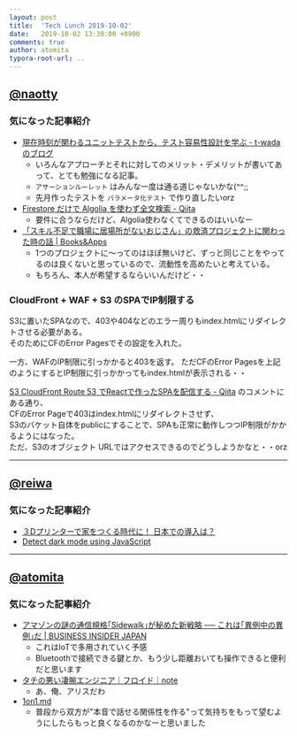 ```yaml
---
layout: post
title:  'Tech Lunch 2019-10-02'
date:   2019-10-02 13:30:00 +0900
comments: true
author: atomita
typora-root-url: ..
---
```


## [@naotty](https://github.com/naotty)

### 気になった記事紹介
- [現在時刻が関わるユニットテストから、テスト容易性設計を学ぶ \- t\-wadaのブログ](https://t-wada.hatenablog.jp/entry/design-for-testability)
    - いろんなアプローチとそれに対してのメリット・デメリットが書いてあって、とても勉強になる記事。
    - `アサーションルーレット` はみんな一度は通る道じゃないかな(^^;;
    - 先月作ったテストを `パラメータ化テスト` で作り直したいorz
- [Firestore だけで Algolia を使わず全文検索 \- Qiita](https://qiita.com/oukayuka/items/d3cee72501a55e8be44a)
    - 要件に合うならだけど、Algolia使わなくてできるのはいいなー
- [「スキル不足で職場に居場所がないおじさん」の救済プロジェクトに関わった時の話 \| Books&Apps](https://blog.tinect.jp/?p=62002)
    - 1つのプロジェクトに〜ってのはほぼ無いけど、ずっと同じことをやってるのは良くないと思っているので、流動性を高めたいと考えている。
    - もちろん、本人が希望するならいいんだけど・・


### CloudFront + WAF + S3 のSPAでIP制限する
S3に置いたSPAなので、403や404などのエラー周りもindex.htmlにリダイレクトさせる必要がある。  
そのためにCFのError Pagesでその設定を入れた。    
   
一方、WAFのIP制限に引っかかると403を返す。
ただCFのError Pagesを上記のようにするとIP制限に引っかかってもindex.htmlが表示される・・
  
[S3 CloudFront Route 53 でReactで作ったSPAを配信する \- Qiita](https://qiita.com/keitakn/items/35ae8cc56f5c0a4766b4) のコメントにある通り、  
CFのError Pageで403はindex.htmlにリダイレクトさせず、  
S3のバケット自体をpublicにすることで、SPAも正常に動作しつつIP制限がかかるようにはなった。  
ただ、S3のオブジェクト URLではアクセスできるのでどうしようかなと・・orz

----

## [@reiwa](https://github.com/reiwa)

### 気になった記事紹介

- [３Dプリンターで家をつくる時代に！ 日本での導入は？](https://www.excite.co.jp/news/article/Suumo_166958/)
- [Detect dark mode using JavaScript](https://stackoverflow.com/questions/56393880/detect-dark-mode-using-javascript)

----

## [@atomita](https://github.com/atomita)

### 気になった記事紹介

- [アマゾンの謎の通信規格｢Sidewalk｣が秘めた新戦略 ── これは｢異例中の異例｣だ | BUSINESS INSIDER JAPAN](https://www.businessinsider.jp/post-199491)
  - これはIoTで多用されていく予感
  - Bluetoothで接続できる鍵とか、もう少し距離おいても操作できると便利だと思います
- [タチの悪い凄腕エンジニア｜フロイド｜note](https://note.mu/floyd0/n/n1db7854ca2e2)
  - あ、俺、アリスだわ
- [1on1.md](https://gist.github.com/noto/26592e3d9f417064bb7b76891fe13f97)
  - 普段から双方が"本音で話せる関係性を作る"って気持ちをもって望むようにしたらもっと良くなるのかなーと思いました

